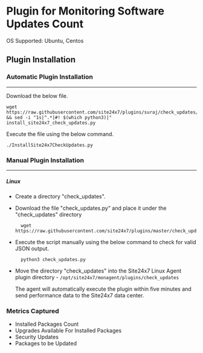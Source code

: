 # Plugin for Monitoring Software Updates Count

OS Supported: Ubuntu, Centos
## Plugin Installation

### Automatic Plugin Installation
---
Download the below file.
```
wget https://raw.githubusercontent.com/site24x7/plugins/suraj/check_updates/InstallSite24x7CheckUpdates.py && sed -i "1s|^.*|#! $(which python3)|" install_site24x7_check_updates.py
```

Execute the file using the below command.
```
./InstallSite24x7CheckUpdates.py
```
### Manual Plugin Installation
---
##### Linux 

- Create a directory "check_updates".

- Download the file "check_updates.py" and place it under the "check_updates" directory
  
		wget https://raw.githubusercontent.com/site24x7/plugins/master/check_updates/check_updates.py
  
  
- Execute the script manually using the below command to check for valid JSON output.

		python3 check_updates.py

- Move the directory "check_updates" into the Site24x7 Linux Agent plugin directory - `/opt/site24x7/monagent/plugins/check_updates`
	
  The agent will automatically execute the plugin within five minutes and send performance data to the Site24x7 data center.


### Metrics Captured

- Installed Packages Count
- Upgrades Available For Installed Packages
- Security Updates
- Packages to be Updated
